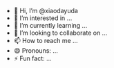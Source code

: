 - 👋 Hi, I’m @xiaodayuda
- 👀 I’m interested in ...
- 🌱 I’m currently learning ...
- 💞️ I’m looking to collaborate on ...
- 📫 How to reach me ...
- 😄 Pronouns: ...
- ⚡ Fun fact: ...

<!---
xiaodayuda/xiaodayuda is a ✨ special ✨ repository because its `README.md` (this file) appears on your GitHub profile.
You can click the Preview link to take a look at your changes.
--->
